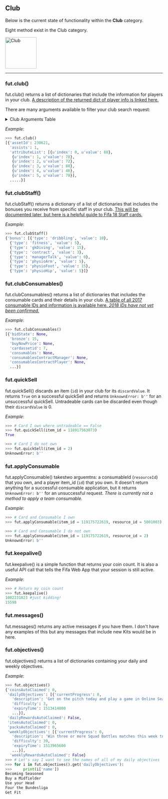 ## Club
Below is the current state of functionality within the **Club** category.

Eight method exist in the Club category.

<img src="https://i.imgur.com/vnSVPZE.png" alt="Club" style="height: 100px;"/>

---

### fut.club()

fut.club() returns a list of dictionaries that include the information for players in your club.
[A description of the returned dict of player info is linked here.](https://github.com/TrevorMcCormick/futmarket/blob/master/lookuptables.md#player-info-dict)

There are many arguments available to filter your club search request:
<details>
<summary>Club Arguments Table</summary><p>
<!-- alternative placement of p shown above -->


| argument    | type    | description                                                        |
|-------------|---------|--------------------------------------------------------------------|
| ctype       | str     | card type (player, development, training) (default: player)        |
| defId       | int     | unique card id. one asset id can have many card ids (TOTW example) |
| start       | int     | start page on WebApp (*needs clarification*)                       |
| count       | int     | number of cards to return on one page (default 91)                 |
| level       | str     | card level (bronze, silver, gold)                                  |
| category    | str     | card category (fitness, health, etc.)                              |
| assetId     | int     | unique player id                                                   |
| league      | int     | leagueId (available in fut.leagues)                                |
| club        | int     | clubId (available in fut.teams)                                    |
| position    | str     | player preferred position abbreviation                             |
| zone        | ?       |                                                                    |
| nationality | int     | nationalityId (available in fut.nations)                           |
| rare        | boolean | default False                                                      |
| playStyle   | id      | playStyleId (available in fut.playStyles)                          |


</p></details>  

*Example*:
```python
>>> fut.club()
[{'assetId': 230621,
  'assists': 1,
  'attributeList': [{u'index': 0, u'value': 88},
   {u'index': 1, u'value': 78},
   {u'index': 2, u'value': 72},
   {u'index': 3, u'value': 88},
   {u'index': 4, u'value': 46},
   {u'index': 5, u'value': 78}],
  .....}]
```

### fut.clubStaff()

fut.clubStaff() returns a dictionary of a list of dictionaries that includes the bonuses you receive from specific staff in your club.
[This will be documented later, but here is a helpful guide to Fifa 18 Staff cards.](https://www.fifauteam.com/fifa-18-staff-cards-guide/)  

*Example*:
```python
>>> fut.clubStaff()
{'bonus': [{'type': 'dribbling', 'value': 10},
  {'type': 'fitness', 'value': 5},
  {'type': 'gkDiving', 'value': 15},
  {'type': 'contract', 'value': 3},
  {'type': 'managerTalk', 'value': 0},
  {'type': 'physioArm', 'value': 5},
  {'type': 'physioFoot', 'value': 15},
  {'type': 'physioHip', 'value': 5}]}
```

### fut.clubConsumables()

fut.clubConsumables() returns a list of dictionaries that includes the consumable cards and their details in your club.
[A table of all 2017 consumable IDs and information is available here. *2018 IDs have not yet been confirmed.*](https://docs.google.com/spreadsheets/d/1mzfX_quYxVhQ_kkmugO3gQtHwPSQnKTLVeDHiinI1jA/edit?usp=sharing)  

*Example*:
```python
>>> fut.clubConsumables()
[{'bidState': None,
  'bronze': 15,
  'buyNowPrice': None,
  'cardassetid': 7,
  'consumables': None,
  'consumablesContractManager': None,
  'consumablesContractPlayer': None,
  ...}]
```


### fut.quickSell

fut.quickSell() discards an item (`id`) in your club for its `discardValue`. It returns `True` on a successful quickSell and returns `UnknownError: b''` for an unsuccessful quickSell. Untradeable cards can be discarded even though their `discardValue` is 0.


*Example*:
```python
>>> # Card I own where untradeable == False
>>> fut.quickSell(item_id = 118917563073)
True

>>> # Card I do not own
>>> fut.quickSell(item_id = 2)
UnknownError: b''

```

### fut.applyConsumable

fut.applyConsumable() takestwo arguemtns: a consumableId (`resourceId`) that you own, and a player item_id (`id`) that you own. It doesn't return anything for a successful consumable application, but it returns `UnknownError: b''` for an unsuccessful request. *There is currently not a method to apply a team consumable.*

*Example*:
```python
>>> # Card and Consumable I own
>>> fut.applyConsumable(item_id = 119175722619, resource_id = 5001003)

>>> # Card and Consumable I do not own
>>> fut.applyConsumable(item_id = 119175722619, resource_id = 2)
UnknownError: b''
```

### fut.keepalive()

fut.keepalive() is a simple function that returns your coin count. It is also a useful API call that tells the Fifa Web App that your session is still active.

*Example*:
```python
>>> # Return my coin count
>>> fut.keepalive()
1002231023 #just kidding!
15598
```
### fut.messages()

fut.messages() returns any active messages if you have them. I don't have any examples of this but any messages that include new Kits would be in here.

### fut.objectives()

fut.objectives() returns a list of dictionaries containing your daily and weekly objectives.

*Example*:
```python
>>> fut.objectives()
{'coinsAutoClaimed': 0,
 'dailyObjectives': [{'currentProgress': 0,
   'description': 'Get on the pitch today and play a game in Online Seasons mode',
   'difficulty': 3,
   'expiryTime': 1513414800
   ...}],
 'dailyRewardsAutoClaimed': False,
 'itemsAutoClaimed': 0,
 'packsAutoClaimed': 0,
 'weeklyObjectives': [{'currentProgress': 0,
   'description': 'Win three or more Squad Battles matches this week to earn the FUTmas Elf kit [Untradeable]',
   'difficulty': 39,
   'expiryTime': 1513965600
   ...}],
  'weeklyRewardsAutoClaimed': False}
>>> # Let's say I want to see the names of all of my daily objectives
>>> for i in fut.objectives().get('dailyObjectives'):
>>>     print(i['name'])
Becoming Seasoned
Buy a Midfielder
Use your Head
Four the Bundesliga
Get Fit
```
